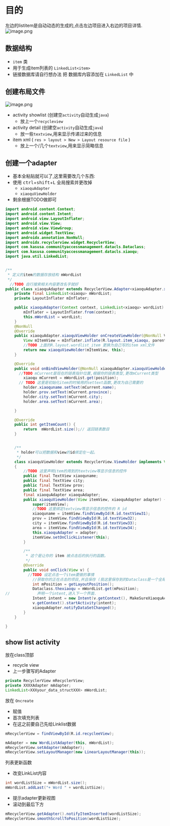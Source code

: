 # 目的
左边的listitem是自动动态的生成的,点击左边项目进入右边的项目详情.
![image.png](http://ww1.sinaimg.cn/large/0083vuQJly1ge2h1ygtvdj30oi0jddgy.jpg)

## 数据结构
* `item` 类
* 用于生成item列表的 `LinkedList<item>`
* 链接数据库请自行想办法 把 数据库内容添加在 `LinkedList` 中

## 创建布局文件
![image.png](http://ww1.sinaimg.cn/large/0083vuQJly1ge2h8z7yqtj30qk0e1wfa.jpg)

* activity showlist (创建空`activity`自动生成`java`)
  * 放上一个`recycleview`
* activity detail   (创建空`activity`自动生成`java`)
  * 放一些`textview`,用来显示传递过来的信息
* item xml  ( `res > layout > New > Layout resource file` )
  * 放上一个/几个`textview`,用来显示简略信息

## 创建一个adapter
* 基本全粘贴就可以了,这里需要改几个东西:
* 使用 <kbd>ctrl</kbd>+<kbd>shift</kbd>+<kbd>L</kbd> 全局搜索并更改掉
  * `xiaoquAdapter`
  * `xiaoquViewHolder`
* 剩余根据TODO做即可

```java
import android.content.Context;
import android.content.Intent;
import android.view.LayoutInflater;
import android.view.View;
import android.view.ViewGroup;
import android.widget.TextView;
import androidx.annotation.NonNull;
import androidx.recyclerview.widget.RecyclerView;
import com.kasusa.communityaccessmanagement.datacls.Dataclass;
import com.kasusa.communityaccessmanagement.datacls.xiaoqu;
import java.util.LinkedList;


/**
 * 定义的item的数据存放结构 mWordList
 */
  //TODO 自行搜索相关内容更改名字就好
public class xiaoquAdapter extends RecyclerView.Adapter<xiaoquAdapter.xiaoquViewHolder>   {
    private final LinkedList<xiaoqu> mWordList;
    private LayoutInflater mInflater;

    public xiaoquAdapter(Context context, LinkedList<xiaoqu> wordList) {
        mInflater = LayoutInflater.from(context);
        this.mWordList = wordList;
    }
    @NonNull
    @Override
    public xiaoquAdapter.xiaoquViewHolder onCreateViewHolder(@NonNull ViewGroup parent, int viewType) {
        View mItemView = mInflater.inflate(R.layout.item_xiaoqu, parent, false);
        //TODO 上面的R.layout.wordlist_item 更换为自己写的item xml文件
        return new xiaoquViewHolder(mItemView, this);
    }

    @Override
    public void onBindViewHolder(@NonNull xiaoquAdapter.xiaoquViewHolder holder, int position) {
      //TODO mCurrent是现在的链表指针位置,根据你的链表类型,更改mCurrent类型
        xiaoqu mCurrent = mWordList.get(position); 
      // TODO 这里是初始化item的时候用的settext函数,更改为自己需要的
        holder.xiaoquname.setText(mCurrent.name);
        holder.prov.setText(mCurrent.province);
        holder.city.setText(mCurrent.city);
        holder.area.setText(mCurrent.area);

    }

    @Override
    public int getItemCount() {
        return  mWordList.size();// 返回链表数目
    }


    /**
     * holder可以把数据和view的id绑定在一起。
     */
    class xiaoquViewHolder extends RecyclerView.ViewHolder implements View.OnClickListener
    {
        //TODO 这里声明item的用到的textview等显示信息的控件
        public final TextView xiaoquname;
        public final TextView city;
        public final TextView prov;
        public final TextView area;
        final xiaoquAdapter xiaoquAdapter;
        public xiaoquViewHolder(View itemView, xiaoquAdapter adapter) {
            super(itemView);
            //TODO 这里绑定textview等显示信息的控件的 R id
            xiaoquname = itemView.findViewById(R.id.textView31);
            prov = itemView.findViewById(R.id.textView32);
            city = itemView.findViewById(R.id.textView33);
            area = itemView.findViewById(R.id.textView34);
            this.xiaoquAdapter = adapter;
            itemView.setOnClickListener(this);
        }

        /**
         * 这个是让你的 item 被点击后的执行的函数。
         */
        @Override
        public void onClick(View v) {
          //TODO 设定点击一个item要做的事情
            //获取你的正在点击的项目,并且保存 (我这里保存到的Dataclass是一个全局的Data取用类)
            int mPosition = getLayoutPosition();
            Dataclass.thexiaoqu = mWordList.get(mPosition);
//            声明一个intent,进入下一个界面.
            Intent intent = new Intent(v.getContext(), MakeSureXiaoquActivity.class);
            v.getContext().startActivity(intent);
            xiaoquAdapter.notifyDataSetChanged();
        }
    }

}
```

## show list activity
放在class顶部
* recycle view
* 上一步骤写的Adapter

```java
private RecyclerView mRecyclerView; 
private XXXXAdapter mAdapter;
LinkedList<XXXyour_data_structXXX> mWordList;
```

放在 `Oncreate`
  * 赋值
  * 首次填充列表
  * 在这之前要自己先给Linklist数据
```java
mRecyclerView = findViewById(R.id.recycleeView);

mAdapter = new WordListAdapter(this, mWordList);
mRecyclerView.setAdapter(mAdapter);
mRecyclerView.setLayoutManager(new LinearLayoutManager(this));
```

列表更新函数
* 改变LinkList内容
```java
int wordListSize = mWordList.size();
mWordList.addLast("+ Word " + wordListSize);
```
* 提示adapter更新视图
* 滚动到最后下方
```java
mRecyclerView.getAdapter().notifyItemInserted(wordListSize);
mRecyclerView.smoothScrollToPosition(wordListSize);
```